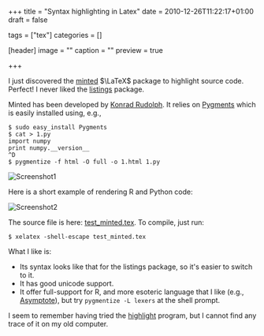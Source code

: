 +++
title = "Syntax highlighting in Latex"
date = 2010-12-26T11:22:17+01:00
draft = false

tags = ["tex"]
categories = []

[header]
image = ""
caption = ""
preview = true

+++

I just discovered the [minted](http://www.ctan.org/tex-archive/macros/latex/contrib/minted/) $\LaTeX$ package to highlight source code. Perfect! I never liked the [listings](http://www.ctan.org/tex-archive/macros/latex/contrib/listings/) package.

<!--more-->

Minted has been developed by [Konrad Rudolph](http://stackoverflow.com/questions/1966425/source-code-highlighting-in-latex/1985330#1985330). It relies on [Pygments](http://pygments.org/) which is easily installed using, e.g.,

```
$ sudo easy_install Pygments
$ cat > 1.py
import numpy
print numpy.__version__
^D
$ pygmentize -f html -O full -o 1.html 1.py
```

![Screenshot1](/img/2010-12-26-17-52-00.png)

Here is a short example of rendering R and Python code:

![Screenshot2](/img/2010-12-26-18-18-00.png)

The source file is here: <i class="fa fa-file-code-o fa-1x"></i>  [test_minted.tex](http://www.aliquote.org/pub/test_minted.tex). To compile, just run:

```
$ xelatex -shell-escape test_minted.tex
```

What I like is:

- Its syntax looks like that for the listings package, so it's easier to switch to it.
- It has good unicode support.
- It offer full-support for R, and more esoteric language that I like (e.g., [Asymptote](http://asymptote.sourceforge.net/)), but try `pygmentize -L lexers` at the shell prompt.

I seem to remember having tried the [highlight](http://tug.ctan.org/tex-archive/support/highlight/) program, but I cannot find any trace of it on my old computer.
